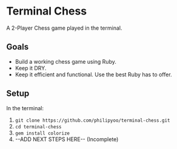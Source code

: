 # Terminal Chess

A 2-Player Chess game played in the terminal.


## Goals

- Build a working chess game using Ruby.
- Keep it DRY.
- Keep it efficient and functional. Use the best Ruby has to offer.


## Setup

In the terminal:

1. `git clone https://github.com/philipyoo/terminal-chess.git`
2. `cd terminal-chess` 
3. `gem install colorize` 
4. --ADD NEXT STEPS HERE-- (Incomplete) 
